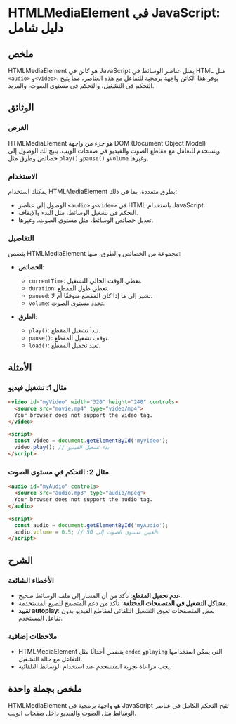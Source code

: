 <!--
Meta Description: # HTMLMediaElement في JavaScript: دليل شامل ## ملخص HTMLMediaElement هو كائن في JavaScript يمثل عناصر الوسائط في HTML مثل `<audio>` و`<video>`. يوفر ه...
Meta Keywords: audio, video, htmlmediaelement, الصوت, الوسائط
-->

# HTMLMediaElement في JavaScript: دليل شامل

## ملخص
HTMLMediaElement هو كائن في JavaScript يمثل عناصر الوسائط في HTML مثل `<audio>` و`<video>`. يوفر هذا الكائن واجهة برمجية للتفاعل مع هذه العناصر، مما يتيح التحكم في التشغيل، والتحكم في مستوى الصوت، والمزيد.

## الوثائق
### الغرض
HTMLMediaElement هو جزء من واجهة DOM (Document Object Model) ويستخدم للتعامل مع مقاطع الصوت والفيديو في صفحات الويب. يتيح لك الوصول إلى خصائص وطرق مثل `play()` و`pause()` و`volume` وغيرها.

### الاستخدام
يمكنك استخدام HTMLMediaElement بطرق متعددة، بما في ذلك:
- الوصول إلى عناصر `<audio>` و`<video>` في HTML باستخدام JavaScript.
- التحكم في تشغيل الوسائط، مثل البدء والإيقاف.
- تعديل خصائص الوسائط، مثل مستوى الصوت، وغيرها.

### التفاصيل
يتضمن HTMLMediaElement مجموعة من الخصائص والطرق، منها:
- **الخصائص**:
  - `currentTime`: تعطي الوقت الحالي للتشغيل.
  - `duration`: تعطي طول المقطع.
  - `paused`: تشير إلى ما إذا كان المقطع متوقفًا أم لا.
  - `volume`: تحدد مستوى الصوت.

- **الطرق**:
  - `play()`: تبدأ تشغيل المقطع.
  - `pause()`: توقف تشغيل المقطع.
  - `load()`: تعيد تحميل المقطع.

## الأمثلة
### مثال 1: تشغيل فيديو
```html
<video id="myVideo" width="320" height="240" controls>
  <source src="movie.mp4" type="video/mp4">
  Your browser does not support the video tag.
</video>

<script>
  const video = document.getElementById('myVideo');
  video.play(); // بدء تشغيل الفيديو
</script>
```

### مثال 2: التحكم في مستوى الصوت
```html
<audio id="myAudio" controls>
  <source src="audio.mp3" type="audio/mpeg">
  Your browser does not support the audio tag.
</audio>

<script>
  const audio = document.getElementById('myAudio');
  audio.volume = 0.5; // تعيين مستوى الصوت إلى 50%
</script>
```

## الشرح
### الأخطاء الشائعة
- **عدم تحميل المقطع**: تأكد من أن المسار إلى ملف الوسائط صحيح.
- **مشاكل التشغيل في المتصفحات المختلفة**: تأكد من دعم المتصفح للصيغ المستخدمة.
- **تقييد autoplay**: بعض المتصفحات تعوق التشغيل التلقائي لمقاطع الفيديو بدون تفاعل المستخدم.

### ملاحظات إضافية
- HTMLMediaElement يتضمن أحداثًا مثل `ended` و`playing` التي يمكن استخدامها للتفاعل مع حالة التشغيل.
- يجب مراعاة تجربة المستخدم عند استخدام الوسائط التلقائية.

## ملخص بجملة واحدة
HTMLMediaElement هو واجهة برمجية في JavaScript تتيح التحكم الكامل في عناصر الوسائط مثل الصوت والفيديو داخل صفحات الويب.